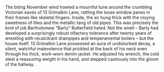 The biting November wind howled a mournful tune around the crumbling Victorian eaves of 13 Grimalkin Lane, rattling the loose window panes in their frames like skeletal fingers.  Inside, the air hung thick with the cloying sweetness of lilies and the metallic tang of old pipes.  This was precisely the kind of job Bartholomew "Barty" Butterfield hated.  Not the smell – Barty had developed a surprisingly robust olfactory tolerance after twenty years of wrestling with recalcitrant drainpipes and temperamental boilers – but the house itself.  13 Grimalkin Lane possessed an aura of undisturbed decay, a silent, watchful malevolence that prickled at the back of his neck even through his thick, work-worn denim jacket.  He adjusted his wrench, the cold steel a reassuring weight in his hand, and stepped cautiously into the gloom of the hallway.
